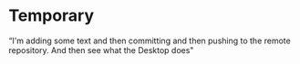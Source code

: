 # Temporary
 “I'm adding
some text and then committing and then pushing to the remote repository. And then see
what the Desktop does"